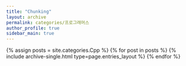 ```yaml
---
title: "Chunking"
layout: archive
permalink: categories/프로그래머스
author_profile: true
sidebar_main: true
---
```



{% assign posts = site.categories.Cpp %}
{% for post in posts %} {% include archive-single.html type=page.entries_layout %} {% endfor %}